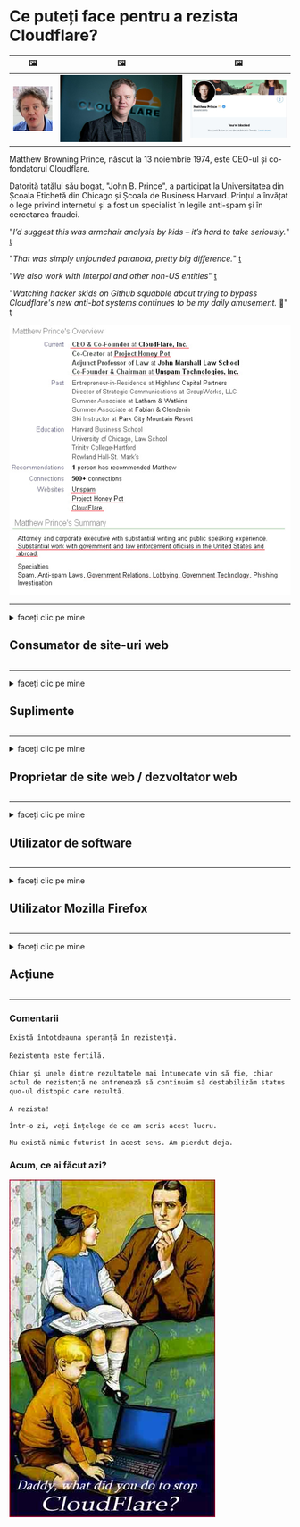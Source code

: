 # Ce puteți face pentru a rezista Cloudflare?

| 🖼 | 🖼 | 🖼 |
| --- | --- | --- |
| ![](../image/matthew_prince_teen.jpg) | ![](../image/matthew_prince.jpg) | ![](../image/blockedbymatthewprince.jpg) |


Matthew Browning Prince, născut la 13 noiembrie 1974, este CEO-ul și co-fondatorul Cloudflare.

Datorită tatălui său bogat, "John B. Prince", a participat la Universitatea din Școala Etichetă din Chicago și Școala de Business Harvard.
Prințul a învățat o lege privind internetul și a fost un specialist în legile anti-spam și în cercetarea fraudei.


"*I’d suggest this was armchair analysis by kids – it’s hard to take seriously.*" [t](https://www.theguardian.com/technology/2015/nov/19/cloudflare-accused-by-anonymous-helping-isis)

"*That was simply unfounded paranoia, pretty big difference.*"  [t](https://twitter.com/xxdesmus/status/992757936123359233)

"*We also work with Interpol and other non-US entities*" [t](https://twitter.com/eastdakota/status/1203028504184360960)

"*Watching hacker skids on Github squabble about trying to bypass Cloudflare's new anti-bot systems continues to be my daily amusement.* 🍿" [t](https://twitter.com/eastdakota/status/1273277839102656515)


![](../image/whoismp.jpg)

---


<details>
<summary>faceți clic pe mine

## Consumator de site-uri web
</summary>


- Dacă site-ul web care vă place folosește Cloudflare, spuneți-le să nu folosească Cloudflare.
  - Vâjâitul pe rețelele sociale precum Facebook, Reddit, Twitter sau Mastodon nu face nicio diferență. [Acțiunile sunt mai puternice decât hashtagurile.](https://twitter.com/phyzonloop/status/1274132092490862594)
  - Încercați să contactați proprietarul site-ului web dacă doriți să vă faceți util.

[A spus Cloudflare](https://github.com/Eloston/ungoogled-chromium/issues/783):
```
Vă recomandăm să contactați administratorii pentru serviciile sau site-urile specifice cu care vă confruntați și să vă împărtășiți experiența.
```

[Dacă nu o solicitați, proprietarul site-ului nu știe niciodată această problemă.](../PEOPLE.md)

![](../image/liberapay.jpg)

[Exemplu de succes](https://counterpartytalk.org/t/turn-off-cloudflare-on-counterparty-co-plz/164/5).<br>
Aveți o problemă? [Ridică-ți vocea acum.](https://github.com/maraoz/maraoz.github.io/issues/1) Exemplul de mai jos.

```
Doar ajutați cenzura corporativă și supravegherea în masă.
http://crimeflare.eu.org
```

```
Pagina dvs. web se află în grădina privată cu ziduri private care abuzează de confidențialitate a CloudFlare.
http://crimeflare.eu.org
```

- Luați ceva timp pentru a citi politica de confidențialitate a site-ului web.
  - dacă site-ul web se află în spatele Cloudflare sau site-ul web folosește servicii conectate la Cloudflare.

Acesta trebuie să explice ce este „Cloudflare” și să solicite permisiunea de a partaja datele dvs. cu Cloudflare. Nerespectarea acestui lucru va duce la încălcarea încrederii, iar site-ul web în cauză ar trebui evitat.

[Un exemplu acceptabil de politică de confidențialitate este aici](https://archive.is/bDlTz) ("Subprocessors" > "Entity Name")

```
Am citit politica dvs. de confidențialitate și nu găsesc cuvântul Cloudflare.
Refuz să vă împărtășesc date dacă continuați să furnizați datele mele către Cloudflare.
http://crimeflare.eu.org
```

Acesta este un exemplu de politică de confidențialitate care nu are cuvântul Cloudflare.
[Liberland Jobs](https://archive.is/daKIr) [privacy policy](https://docsend.com/view/feiwyte):

![](../image/cfwontobey.jpg)

Cloudflare are propria politică de confidențialitate.
[Cloudflare iubește oamenii cu sex.](https://www.reddit.com/r/GamerGhazi/comments/2s64fe/be_wary_reporting_to_cloudflare/)

Iată un exemplu bun pentru formularul de înscriere al site-ului web.
AFAIK, site-ul zero face acest lucru. Vei avea încredere în ei?

```
Dând clic pe „Înscrieți-vă la XYZ”, sunteți de acord cu termenii noștri de servicii și declarația de confidențialitate.
De asemenea, sunteți de acord să partajați datele dvs. cu Cloudflare și, de asemenea, sunteți de acord cu declarația de confidențialitate a cloudflare.
Dacă Cloudflare vă scurge informațiile sau nu vă permite să vă conectați la serverele noastre, nu este vina noastră. [*]

[ Inscrie-te ] [ Nu sunt de acord ]
```
[*] [PEOPLE.md](../PEOPLE.md)


- Încercați să nu utilizați serviciul lor. Amintiți-vă că sunteți urmărit de Cloudflare.
  - ["I'm in your TLS, sniffin' your passworz"](../image/iminurtls.jpg)

- Căutați alt site. Există alternative și oportunități pe internet!

- Convinge-ți prietenii să folosească Tor zilnic.
  - Anonimatul ar trebui să fie standardul internetului deschis!
  - [Rețineți că proiectului Tor nu-i place acest proiect.](../HISTORY.md)

</details>

------

<details>
<summary>faceți clic pe mine

## Suplimente
</summary>

- Dacă browserul dvs. este Firefox, Tor Browser sau Ungoogled Chromium, utilizați unul dintre aceste programe de completare de mai jos.
  - Dacă doriți să adăugați un alt supliment nou, întrebați mai întâi despre acesta.


| Nume | Dezvoltator | A sustine | Poate bloca | Pot notifica | Chrome |
| -------- | -------- | -------- | -------- | -------- | -------- |
| [Bloku Cloudflaron MITM-Atakon](../subfiles/about.bcma.md) | #Addon | [ ? ](http://crimeflare.eu.org/) | **da**     | **da**     |  **da** |
| [Ĉu ligoj estas vundeblaj al MITM-atako?](../subfiles/about.ismm.md) | #Addon | [ ? ](http://crimeflare.eu.org/) | Nu     | **da**     |  **da** |
| [Ĉu ĉi tiuj ligoj blokos Tor-uzanton?](../subfiles/about.isat.md) | #Addon | [ ? ](http://crimeflare.eu.org/) | Nu     | **da**     |  **da** |
| [Block Cloudflare MITM Attack](https://trac.torproject.org/projects/tor/attachment/ticket/24351/block_cloudflare_mitm_attack-1.0.14.1-an%2Bfx.xpi)<br>[**DELETED BY TOR PROJECT**](../HISTORY.md) | nullius | [ ? ](../tool/block_cloudflare_mitm_fx), [Link](http://crimeflare.eu.org/) | **da**     | **da**     |  Nu |
| [TPRB](http://34ahehcli3epmhbu2wbl6kw6zdfl74iyc4vg3ja4xwhhst332z3knkyd.onion/) | Sw | [ ? ](http://34ahehcli3epmhbu2wbl6kw6zdfl74iyc4vg3ja4xwhhst332z3knkyd.onion/) | **da**     | **da**     |  Nu |
| [Detect Cloudflare](https://addons.mozilla.org/en-US/firefox/addon/detect-cloudflare/) | Frank Otto | [ ? ](https://github.com/traktofon/cf-detect) | Nu     | **da**     |  Nu |
| [True Sight](https://addons.mozilla.org/en-US/firefox/addon/detect-cloudflare-plus/) | claustromaniac | [ ? ](https://github.com/claustromaniac/detect-cloudflare-plus) | Nu     | **da**     |  Nu |
| [Which Cloudflare datacenter am I visiting?](https://addons.mozilla.org/en-US/firefox/addon/cf-pop/) | 依云 | [ ? ](https://github.com/lilydjwg/cf-pop) | Nu     | **da**     |  Nu |


- „Decentraleyes” poate opri conexiunea la „CDNJS (Cloudflare)”.
  - Împiedică multe solicitări să ajungă la rețele și servește fișiere locale pentru a împiedica ruperea site-urilor.
  - Dezvoltatorul a răspuns: "[very concerning indeed](https://github.com/Synzvato/decentraleyes/issues/236#issuecomment-352049501)", "[widespread usage severely centralizes the web](https://github.com/Synzvato/decentraleyes/issues/251#issuecomment-366752049)"

- [De asemenea, puteți să eliminați sau să nu aveți încredere în certificatul Cloudflare de la autoritatea dvs. de certificare (CA).](https://www.ssl.com/how-to/remove-root-certificate-firefox/)

</details>

------

<details>
<summary>faceți clic pe mine

## Proprietar de site web / dezvoltator web
</summary>


![](../image/word_cloudflarefree.jpg)

- Nu utilizați soluția Cloudflare, Perioada.
  - Poți face mai bine decât asta, nu? [Iată cum să eliminați abonamentele, planurile, domeniile sau conturile Cloudflare.](https://support.cloudflare.com/hc/en-us/articles/200167776-Removing-subscriptions-plans-domains-or-accounts)

| 🖼 | 🖼 |
| --- | --- |
| ![](../image/htmlalertcloudflare.jpg) | ![](../image/htmlalertcloudflare2.jpg) |

- Vrei mai mulți clienți? Știi ce să faci. Sugestia este „deasupra liniei”.
  - [Bună ziua, ați scris „Vă luăm în serios confidențialitatea”, dar am primit „Eroarea 403 Prohibit Anonim Proxy nu este permis”.](https://it.slashdot.org/story/19/02/19/0033255/stop-saying-we-take-your-privacy-and-security-seriously) De ce blochezi Tor Or VPN? Și de ce blocați e-mailurile temporare?

![](../image/anonexist.jpg)

- Utilizarea Cloudflare va crește șansele unei întreruperi. Vizitatorii nu pot accesa site-ul dvs. web dacă serverul dvs. este defect sau Cloudflare este defect.
  - [Chiar ai crezut că Cloudflare nu coboară niciodată?](https://www.ibtimes.com/cloudflare-down-not-working-sites-producing-504-gateway-timeout-errors-2618008) [Another](https://twitter.com/Jedduff/status/1097875615997399040) [sample](https://twitter.com/search?f=tweets&vertical=default&q=Cloudflare%20is%20having%20problems). [Need more](../PEOPLE.md)?

![](../image/cloudflareinternalerror.jpg)

- Utilizarea Cloudflare pentru a vă proxy „serviciul API”, „server de actualizare software” sau „flux RSS” vă va afecta clientul. Un client v-a sunat și a spus „Nu vă mai pot folosi API-ul” și nu aveți nicio idee despre ce se întâmplă. Cloudflare vă poate bloca în tăcere clientul. Crezi că este în regulă?
  - Există mulți clienți de citire RSS și servicii de citire RSS online. De ce publicați flux RSS dacă nu permiteți oamenilor să se aboneze?

![](../image/rssfeedovercf.jpg)

- Aveți nevoie de certificat HTTPS? Utilizați „Să criptăm” sau pur și simplu cumpărați-l de la compania CA.

- Ai nevoie de server DNS? Nu vă puteți configura propriul server? Ce zici de ei: [Hurricane Electric Free DNS](https://dns.he.net/), [Dyn.com](https://dyn.com/dns/), [1984 Hosting](https://www.1984hosting.com/), [Afraid.Org (Administratorul șterge contul dvs. dacă utilizați TOR)](https://freedns.afraid.org/)
  - [Alternativoj al DNS](../subfiles/alternative.domaindns.md)

- Căutați un serviciu de găzduire? Doar gratuit? Ce zici de ei: [Onion Service](http://vww6ybal4bd7szmgncyruucpgfkqahzddi37ktceo3ah7ngmcopnpyyd.onion/en/security/network-security/tor/onionservices-best-practices), [Free Web Hosting Area](https://freewha.com/), [Autistici/Inventati Web Site Hosting](https://www.autinv5q6en4gpf4.onion/services/website), [Github Pages](https://pages.github.com/), [Surge](https://surge.sh/)
  - [Alternative la Cloudflare](../subfiles/alternative.cloudflare.md)

- Folosiți „cloudflare-ipfs.com”? [Știți că Cloudflare IPFS este rău?](../PEOPLE.md)

- Instalați Firewall pentru aplicații web, cum ar fi OWASP și Fail2Ban pe serverul dvs. și configurați-l corect.
  - Blocarea Tor nu este o soluție. Nu pedepsiți pe toți doar pentru micii utilizatori răi.

- Redirecționați sau blocați utilizatorii „Cloudflare Warp” să vă acceseze site-ul web. Și oferiți un motiv dacă puteți.

> Lista IP: "[Intervalele IP curente ale Cloudflare](cloudflare_inc/)"

> A: Blochează-le

```
server {
...
deny 173.245.48.0/20;
deny 103.21.244.0/22;
deny 103.22.200.0/22;
deny 103.31.4.0/22;
deny 141.101.64.0/18;
deny 108.162.192.0/18;
deny 190.93.240.0/20;
deny 188.114.96.0/20;
deny 197.234.240.0/22;
deny 198.41.128.0/17;
deny 162.158.0.0/15;
deny 104.16.0.0/12;
deny 172.64.0.0/13;
deny 131.0.72.0/22;
deny 2400:cb00::/32;
deny 2606:4700::/32;
deny 2803:f800::/32;
deny 2405:b500::/32;
deny 2405:8100::/32;
deny 2a06:98c0::/29;
deny 2c0f:f248::/32;
...
}
```

> B: Redirecționați la pagina de avertizare

```
http {
...
geo $iscf {
default 0;
173.245.48.0/20 1;
103.21.244.0/22 1;
103.22.200.0/22 1;
103.31.4.0/22 1;
141.101.64.0/18 1;
108.162.192.0/18 1;
190.93.240.0/20 1;
188.114.96.0/20 1;
197.234.240.0/22 1;
198.41.128.0/17 1;
162.158.0.0/15 1;
104.16.0.0/12 1;
172.64.0.0/13 1;
131.0.72.0/22 1;
2400:cb00::/32 1;
2606:4700::/32 1;
2803:f800::/32 1;
2405:b500::/32 1;
2405:8100::/32 1;
2a06:98c0::/29 1;
2c0f:f248::/32 1;
}
...
}

server {
...
if ($iscf) {rewrite ^ https://example.com/cfwsorry.php;}
...
}

<?php
header('HTTP/1.1 406 Not Acceptable');
echo <<<CLOUDFLARED
Thank you for visiting ourwebsite.com!<br />
We are sorry, but we can't serve you because your connection is being intercepted by Cloudflare.<br />
Please read http://crimeflare.eu.org for more information.<br />
CLOUDFLARED;
die();
```

- Configurați Tor Onion Service sau I2P insite dacă credeți în libertate și primiți utilizatori anonimi.

- Cereți sfaturi de la alți operatori de site-uri web Clearnet / Tor și faceți prieteni anonimi!

</details>

------

<details>
<summary>faceți clic pe mine

## Utilizator de software
</summary>


- Discord folosește CloudFlare. Alternative? Iti recomandam [**Briar** (Android)](https://f-droid.org/en/packages/org.briarproject.briar.android/), [Ricochet (PC)](https://ricochet.im/), [Tox + Tor (Android/PC)](https://tox.chat/download.html)
  - Briar include un demon Tor, deci nu trebuie să instalați Orbot.
  - Dezvoltatorii Qwtch, Open Privacy, au șters proiectul stop_cloudflare din serviciul lor git fără notificare prealabilă.

- Dacă utilizați Debian GNU / Linux sau orice derivat, abonați-vă: [bug #831835](https://bugs.debian.org/cgi-bin/bugreport.cgi?bug=831835). Și dacă puteți, ajutați la verificarea patch-ului și ajutați întreținătorul să ajungă la concluzia corectă cu privire la acceptarea acestuia.

- Recomandați întotdeauna aceste browsere.

| Nume | Dezvoltator | A sustine | cometariu |
| -------- | -------- | -------- | -------- |
| [Ungoogled-Chromium](https://ungoogled-software.github.io/ungoogled-chromium-binaries/) | Eloston | [ ? ](https://github.com/Eloston/ungoogled-chromium) | PC (Win, Mac, Linux)  _!Tor_ |
| [Bromite](https://www.bromite.org/fdroid) | Bromite | [ ? ](https://github.com/bromite/bromite/issues) | Android  _!Tor_ |
| [Tor Browser](https://www.torproject.org/download/) | Tor Project | [ ? ](https://support.torproject.org/) | PC (Win, Mac, Linux)  _Tor_|
| [Tor Browser Android](https://www.torproject.org/download/) | Tor Project | [ ? ](https://support.torproject.org/) | Android  _Tor_|
| [Onion Browser](https://itunes.apple.com/us/app/onion-browser/id519296448?mt=8) | Mike Tigas | [ ? ](https://github.com/OnionBrowser/OnionBrowser/issues) | Apple iOS  _Tor_|
| [GNU/Icecat](https://www.gnu.org/software/gnuzilla/) | GNU | [ ? ](https://www.gnu.org/software/gnuzilla/) | PC (Linux) |
| [IceCatMobile](https://f-droid.org/en/packages/org.gnu.icecat/) | GNU | [ ? ](https://lists.gnu.org/mailman/listinfo/bug-gnuzilla) | Android |
| [Iridium Browser](https://iridiumbrowser.de/about/) | Iridium | [ ? ](https://github.com/iridium-browser/iridium-browser/) | PC (Win, Mac, Linux, OpenBSD) |


Confidențialitatea altor programe software este imperfectă. Acest lucru nu înseamnă că browserul Tor este „perfect”.
Nu există 100% sigur și nici 100% privat pe internet și tehnologie.

- Nu vrei să folosești Tor? Puteți utiliza orice browser cu daemon Tor.
  - [Rețineți că proiectului Tor nu-i place asta.](https://support.torproject.org/tbb/tbb-9/) Folosiți Tor Browser dacă puteți face acest lucru.
- [Cum se utilizează Chromium cu Tor](../subfiles/chromium_tor.md)


Să vorbim despre confidențialitatea altor programe.

- [Dacă într-adevăr trebuie să utilizați Firefox, alegeți „Firefox ESR”.](https://www.mozilla.org/en-US/firefox/organizations/)
  - [Firefox - Spyware Watchdog](https://spyware.neocities.org/articles/firefox.html)
  - [Firefox respinge libera exprimare, interzice libera exprimare](https://web.archive.org/web/20200423010026/https://reclaimthenet.org/firefox-rejects-free-speech-bans-free-speech-commenting-plugin-dissenter-from-its-extensions-gallery/)
  - ["Peste 100 de voturi negative. Se pare că ați cere unei companii de software să rămână la ... software-ul este prea mult în zilele noastre."](https://old.reddit.com/r/firefox/comments/gutdiw/weve_got_work_to_do_the_mozilla_blog/fslbbb6/)
  - [Uh, de ce Firefox îmi arată linkuri sponsorizate în bara mea de adrese URL?](https://www.reddit.com/r/firefox/comments/jybx2w/uh_why_is_firefox_showing_me_sponsored_links_in/)
  - [Mozilla - Diavolul întrupat](https://digdeeper.neocities.org/ghost/mozilla.html)

- [Amintiți-vă, Mozilla folosește serviciul Cloudflare.](https://www.robtex.com/dns-lookup/www.mozilla.org) [De asemenea, utilizează serviciul DNS Cloudflare pe produsul lor.](https://www.theregister.co.uk/2018/03/21/mozilla_testing_dns_encryption/)

- [Mozilla a respins oficial acest bilet.](https://bugzilla.mozilla.org/show_bug.cgi?id=1426618)

- [Firefox Focus este o glumă.](https://github.com/mozilla-mobile/focus-android/issues/1743) [Au promis că vor opri telemetria, dar au schimbat-o.](https://github.com/mozilla-mobile/focus-android/issues/4210)

- [Dezvoltatorul PaleMoon / Basilisk iubește Cloudflare.](https://github.com/mozilla-mobile/focus-android/issues/1743#issuecomment-345993097)
  - [Serverul de arhive Pale Moon a piratat și răspândit malware timp de 18 luni](https://www.reddit.com/r/privacytoolsIO/comments/cc808y/pale_moons_archive_server_hacked_and_spread/)
  - De asemenea, urăște utilizatorii Tor - "[Să fie ostil față de Tor. Cred că majoritatea site-urilor ar trebui să fie ostile față de Tor, având în vedere factorul său extrem de ridicat de abuz.](https://github.com/yacy/yacy_search_server/issues/314#issuecomment-565932097)"

- [Waterfox au o problemă severă de „telefoane la domiciliu”](https://spyware.neocities.org/articles/waterfox.html)

- [Google Chrome este un spyware.](https://www.gnu.org/proprietary/malware-google.en.html)
  - [Google vă profilează activitatea.](https://spyware.neocities.org/articles/chrome.html)

- [SRWare Iron creează prea multe telefoane pentru conectarea la domiciliu.](https://spyware.neocities.org/articles/iron.html) De asemenea, se conectează la domeniile Google.

- [Brave Browser whitelist Facebook / Twitter trackers.](https://www.bleepingcomputer.com/news/security/facebook-twitter-trackers-whitelisted-by-brave-browser/)
  - [Iată mai multe numere.](https://spyware.neocities.org/articles/brave.html)
  - [ID afiliat binance](https://twitter.com/cryptonator1337/status/1269594587716374528)

- [Microsoft Edge permite Facebook să ruleze cod Flash în spatele utilizatorilor.](https://www.zdnet.com/article/microsoft-edge-lets-facebook-run-flash-code-behind-users-backs/)

- [Vivaldi nu vă respectă confidențialitatea.](https://spyware.neocities.org/articles/vivaldi.html)

- [Nivel spyware Opera: extrem de ridicat](https://spyware.neocities.org/articles/opera.html)

- Apple iOS: [Nu ar trebui să utilizați deloc iOS, mai ales pentru că este malware.](https://www.gnu.org/proprietary/malware-apple.html)

Prin urmare, vă recomandăm numai tabelul de mai sus. Nimic altceva.

</details>

------

<details>
<summary>faceți clic pe mine

## Utilizator Mozilla Firefox
</summary>


- „Firefox Nightly” va trimite informații la nivel de depanare pe serverele Mozilla fără metoda de renunțare.
  - [Serverele Mozilla primesc Cloudflare](https://www.digwebinterface.com/?hostnames=www.mozilla.org%0D%0Amozilla.cloudflare-dns.com&type=&ns=resolver&useresolver=8.8.4.4&nameservers=)

- Este posibil să se interzică conectarea Firefox la serverele Mozilla.
  - [Ghidul de șabloane de politici Mozilla](https://github.com/mozilla/policy-templates/blob/master/README.md)
  - Rețineți că acest truc ar putea să nu mai funcționeze în versiunea ulterioară, deoarece Mozilla îi place să se înscrie pe lista albă.
  - Utilizați firewall-ul și filtrul DNS pentru a le bloca complet.

"`/distribution/policies.json`"

>     "WebsiteFilter": {
> 		"Block": [
> 		"*://*.mozilla.com/*",
> 		"*://*.mozilla.net/*",
> 		"*://*.mozilla.org/*",
> 		"*://webcompat.com/*",
> 		"*://*.firefox.com/*",
> 		"*://*.thunderbird.net/*",
> 		"*://*.cloudflare.com/*"
> 		]
>     },


- ~~Raportați o eroare pe tracker-ul mozilla, spunându-le să nu folosească Cloudflare.~~ A existat un raport de erori despre bugzilla. Mulți oameni și-au exprimat îngrijorarea, însă bug-ul a fost ascuns de administrator în 2018.

- Puteți dezactiva DoH în Firefox.
  - [Schimbați furnizorul DNS implicit al Firefox](../subfiles/change-firefox-dns.md)

![](../image/firefoxdns.jpg)

- [Dacă doriți să utilizați DNS non-ISP, luați în considerare utilizarea serviciului DNS OpenNIC Tier2 sau oricare dintre serviciile DNS non-Cloudflare.](https://wiki.opennic.org/start)
![](../image/opennic.jpg)
  - Blocați Cloudflare cu DNS. [Crimeflare DNS](../subfiles/service.publicdns.md)

- Puteți utiliza Tor ca rezolvator DNS. [Dacă nu sunteți expert Tor, puneți întrebări aici.](https://tor.stackexchange.com/)

> **Cum?**
> 1. Descărcați Tor și instalați-l pe computer.
> 2. Adăugați această linie în fișierul „torrc”.
> DNSPort 127.0.0.1:53
> 3. Reporniți Tor.
> 4. Setați serverul DNS al computerului la „127.0.0.1”.

</details>

------

<details>
<summary>faceți clic pe mine

## Acțiune
</summary>


- Spuneți altora din jurul vostru despre pericolele Cloudflare.

- [Ajutați la îmbunătățirea acestui depozit.](http://crimeflare.eu.org)
  - Atât listele, argumentele împotriva ei, cât și detaliile.

- [Documentați-vă și faceți foarte public locul în care lucrurile merg prost cu Cloudflare (și companii similare), asigurându-vă că menționați acest depozit atunci când faceți acest lucru](http://crimeflare.eu.org) :)

- Obțineți mai mulți oameni care folosesc Tor în mod implicit, astfel încât să poată experimenta internetul din perspectiva diferitelor părți ale lumii.

- Începeți grupuri, în rețelele sociale și în spațiul de carne, dedicate eliberării lumii de Cloudflare.

- Dacă este cazul, conectați-vă la aceste grupuri din acest depozit - acesta poate fi un loc pentru coordonarea lucrării împreună ca grupuri.

- [Începeți o cooperare care poate oferi o alternativă semnificativă non-corporativă la Cloudflare.](../subfiles/alternative.cloudflare.md)

- Spuneți-ne despre orice alternative pentru a ajuta cel puțin să oferiți o apărare pe mai multe straturi împotriva Cloudflare.

- Dacă sunteți client Cloudflare, setați setările de confidențialitate și așteptați ca acestea să le încalce.
  - [Apoi, aduceți-le sub taxe anti-spam / încălcare a vieții private.](https://twitter.com/thexpaw/status/1108424723233419264)

- Dacă vă aflați în Statele Unite ale Americii și site-ul în cauză este o bancă sau un contabil, încercați să faceți presiuni legale în temeiul Legii Gramm-Leach-Bliley sau al Actului american cu DIsabilities și raportați-ne cât de departe ajungeți .

- Dacă site-ul web este un site guvernamental, încercați să faceți presiune legală în temeiul primului amendament al Constituției SUA.

- Dacă sunteți cetățean al UE, contactați site-ul web pentru a vă trimite informațiile personale conform Regulamentului general privind protecția datelor. Dacă refuză să vă ofere informațiile dvs., aceasta reprezintă o încălcare a legii.

- Pentru companiile care pretind că oferă servicii pe site-ul lor, încercați să le raportați ca „publicitate falsă” către organizațiile de protecție a consumatorilor și către BBB. Site-urile Cloudflare sunt deservite de servere Cloudflare.

- [UIT sugerează în contextul SUA că Cloudflare începe să devină suficient de mare pentru ca legea antitrust să poată fi doborâtă asupra lor.](https://www.itu.int/en/ITU-T/Workshops-and-Seminars/20181218/Documents/Geoff_Huston_Presentation.pdf)

- Este de conceput că GNU GPL versiunea 4 ar putea include o prevedere împotriva stocării codului sursă în spatele unui astfel de serviciu, necesitând pentru toate programele GPLv4 și ulterioare că cel puțin codul sursă este accesibil printr-un mediu care nu discriminează utilizatorii Tor.

- [Se vi uzas Mastodon bonvolu sekvi la konton Mitigator](../subfiles/service.altlink.md).

</details>

------

### Comentarii

```
Există întotdeauna speranță în rezistență.

Rezistența este fertilă.

Chiar și unele dintre rezultatele mai întunecate vin să fie, chiar actul de rezistență ne antrenează să continuăm să destabilizăm status quo-ul distopic care rezultă.

A rezista!
```

```
Într-o zi, veți înțelege de ce am scris acest lucru.
```

```
Nu există nimic futurist în acest sens. Am pierdut deja.
```

### Acum, ce ai făcut azi?


![](../image/stopcf.jpg)
